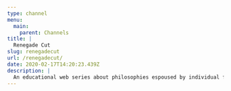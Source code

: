 ```yaml
---
type: channel
menu:
  main:
    parent: Channels
title: |
  Renegade Cut
slug: renegadecut
url: /renegadecut/
date: 2020-02-17T14:20:23.439Z
description: |
  An educational web series about philosophies espoused by individual films. Common topics include politics and social issues.
---
```

